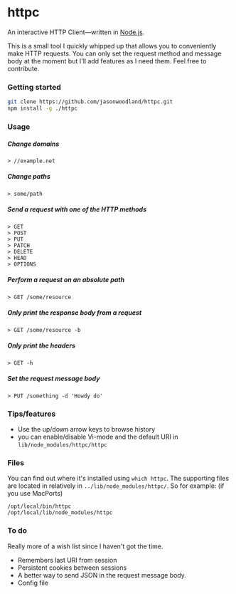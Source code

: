 # httpc

An interactive HTTP Client&mdash;written in [Node.js](https://nodejs.org/en/).

This is a small tool I quickly whipped up that allows you to conveniently make HTTP requests. You can only set the request method and message body at the moment but I'll add features as I need them. Feel free to contribute.

### Getting started

```bash
git clone https://github.com/jasonwoodland/httpc.git
npm install -g ./httpc
```

### Usage

##### Change domains
```
> //example.net
```

##### Change paths
```
> some/path
```

##### Send a request with one of the HTTP methods
```
> GET
> POST
> PUT
> PATCH
> DELETE
> HEAD
> OPTIONS
```

##### Perform a request on an absolute path
```
> GET /some/resource
```

##### Only print the response body from a request
```
> GET /some/resource -b
```

##### Only print the headers
```
> GET -h
```

##### Set the request message body
```
> PUT /something -d 'Howdy do'
```

### Tips/features

  - Use the up/down arrow keys to browse history
  - you can enable/disable Vi-mode and the default URI in `lib/node_modules/httpc/httpc`

### Files

You can find out where it's installed using `which httpc`.
The supporting files are located in relatively in `../lib/node_modules/httpc/`.
So for example: (if you use MacPorts)
```
/opt/local/bin/httpc
/opt/local/lib/node_modules/httpc
```

### To do

Really more of a wish list since I haven't got the time.

  - Remembers last URI from session
  - Persistent cookies between sessions
  - A better way to send JSON in the request message body.
  - Config file
